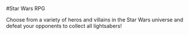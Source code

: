 #Star Wars RPG

Choose from a variety of heros and villains in the Star Wars universe and defeat your opponents to collect all lightsabers!
